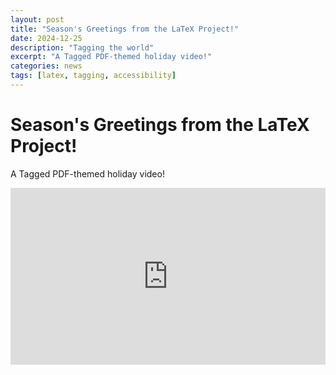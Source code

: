 ```yaml
---
layout: post
title: "Season's Greetings from the LaTeX Project!"
date: 2024-12-25
description: "Tagging the world"
excerpt: "A Tagged PDF-themed holiday video!"
categories: news
tags: [latex, tagging, accessibility]
---
```


# Season's Greetings from the LaTeX Project!

<p>A Tagged PDF-themed holiday video!</p>
<div style="padding: 56.22% 0 0 0; position: relative;"><iframe style="position: absolute; top: 0; left: 0; width: 100%; height: 100%;" title="Tagging the world" src="https://player.vimeo.com/video/1041388841?badge=0&amp;autopause=0&amp;player_id=0&amp;app_id=58479" frameborder="0"></iframe></div>
<p><script src="https://player.vimeo.com/api/player.js"></script></p>


